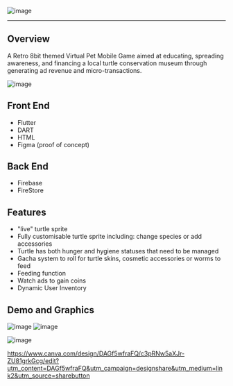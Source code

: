 
![image](https://github.com/user-attachments/assets/5bee88a0-4b14-4bad-aefb-56a56c8ad7a7)
  

---

## Overview
A Retro 8bit themed Virtual Pet Mobile Game aimed at educating, spreading awareness, and financing a local turtle conservation museum through generating ad revenue and micro-transactions. 

![image](https://github.com/user-attachments/assets/ffb57ce2-6c59-45fd-9430-2672a247e070)





## Front End

- Flutter
- DART
- HTML
- Figma (proof of concept)

## Back End

- Firebase
- FireStore

## Features

- "live" turtle sprite
- Fully customisable turtle sprite including: change species or add accessories
- Turtle has both hunger and hygiene statuses that need to be managed
- Gacha system to roll for turtle skins, cosmetic accessories or worms to feed
- Feeding function
- Watch ads to gain coins
- Dynamic User Inventory

## Demo and Graphics
![image](https://github.com/user-attachments/assets/64555eab-8496-415e-abc1-29f78b04a8e1)
![image](https://github.com/user-attachments/assets/885f2df1-4eee-4724-814f-78b489493c26)

![image](https://github.com/user-attachments/assets/846f5f09-c9ff-4a9f-8fc8-512ce19301cd)




https://www.canva.com/design/DAGf5wfraFQ/c3pRNw5aXJr-ZU81grkGcg/edit?utm_content=DAGf5wfraFQ&utm_campaign=designshare&utm_medium=link2&utm_source=sharebutton




